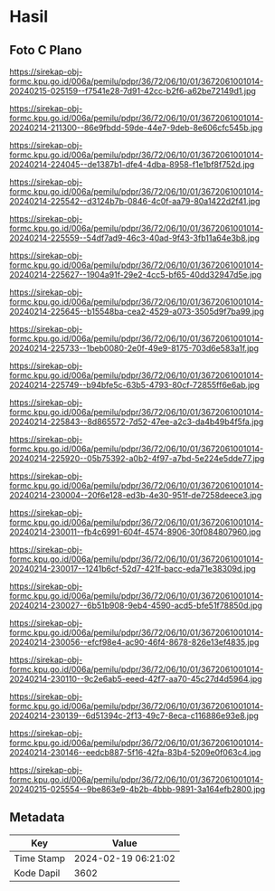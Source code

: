 # Hasil

## Foto C Plano

https://sirekap-obj-formc.kpu.go.id/006a/pemilu/pdpr/36/72/06/10/01/3672061001014-20240215-025159--f7541e28-7d91-42cc-b2f6-a62be72149d1.jpg

https://sirekap-obj-formc.kpu.go.id/006a/pemilu/pdpr/36/72/06/10/01/3672061001014-20240214-211300--86e9fbdd-59de-44e7-9deb-8e606cfc545b.jpg

https://sirekap-obj-formc.kpu.go.id/006a/pemilu/pdpr/36/72/06/10/01/3672061001014-20240214-224045--de1387b1-dfe4-4dba-8958-f1e1bf8f752d.jpg

https://sirekap-obj-formc.kpu.go.id/006a/pemilu/pdpr/36/72/06/10/01/3672061001014-20240214-225542--d3124b7b-0846-4c0f-aa79-80a1422d2f41.jpg

https://sirekap-obj-formc.kpu.go.id/006a/pemilu/pdpr/36/72/06/10/01/3672061001014-20240214-225559--54df7ad9-46c3-40ad-9f43-3fb11a64e3b8.jpg

https://sirekap-obj-formc.kpu.go.id/006a/pemilu/pdpr/36/72/06/10/01/3672061001014-20240214-225627--1904a91f-29e2-4cc5-bf65-40dd32947d5e.jpg

https://sirekap-obj-formc.kpu.go.id/006a/pemilu/pdpr/36/72/06/10/01/3672061001014-20240214-225645--b15548ba-cea2-4529-a073-3505d9f7ba99.jpg

https://sirekap-obj-formc.kpu.go.id/006a/pemilu/pdpr/36/72/06/10/01/3672061001014-20240214-225733--1beb0080-2e0f-49e9-8175-703d6e583a1f.jpg

https://sirekap-obj-formc.kpu.go.id/006a/pemilu/pdpr/36/72/06/10/01/3672061001014-20240214-225749--b94bfe5c-63b5-4793-80cf-72855ff6e6ab.jpg

https://sirekap-obj-formc.kpu.go.id/006a/pemilu/pdpr/36/72/06/10/01/3672061001014-20240214-225843--8d865572-7d52-47ee-a2c3-da4b49b4f5fa.jpg

https://sirekap-obj-formc.kpu.go.id/006a/pemilu/pdpr/36/72/06/10/01/3672061001014-20240214-225920--05b75392-a0b2-4f97-a7bd-5e224e5dde77.jpg

https://sirekap-obj-formc.kpu.go.id/006a/pemilu/pdpr/36/72/06/10/01/3672061001014-20240214-230004--20f6e128-ed3b-4e30-951f-de7258deece3.jpg

https://sirekap-obj-formc.kpu.go.id/006a/pemilu/pdpr/36/72/06/10/01/3672061001014-20240214-230011--fb4c6991-604f-4574-8906-30f084807960.jpg

https://sirekap-obj-formc.kpu.go.id/006a/pemilu/pdpr/36/72/06/10/01/3672061001014-20240214-230017--1241b6cf-52d7-421f-bacc-eda71e38309d.jpg

https://sirekap-obj-formc.kpu.go.id/006a/pemilu/pdpr/36/72/06/10/01/3672061001014-20240214-230027--6b51b908-9eb4-4590-acd5-bfe51f78850d.jpg

https://sirekap-obj-formc.kpu.go.id/006a/pemilu/pdpr/36/72/06/10/01/3672061001014-20240214-230056--efcf98e4-ac90-46f4-8678-826e13ef4835.jpg

https://sirekap-obj-formc.kpu.go.id/006a/pemilu/pdpr/36/72/06/10/01/3672061001014-20240214-230110--9c2e6ab5-eeed-42f7-aa70-45c27d4d5964.jpg

https://sirekap-obj-formc.kpu.go.id/006a/pemilu/pdpr/36/72/06/10/01/3672061001014-20240214-230139--6d51394c-2f13-49c7-8eca-c116886e93e8.jpg

https://sirekap-obj-formc.kpu.go.id/006a/pemilu/pdpr/36/72/06/10/01/3672061001014-20240214-230146--eedcb887-5f16-42fa-83b4-5209e0f063c4.jpg

https://sirekap-obj-formc.kpu.go.id/006a/pemilu/pdpr/36/72/06/10/01/3672061001014-20240215-025554--9be863e9-4b2b-4bbb-9891-3a164efb2800.jpg


## Metadata

| Key        | Value               |
| ---------- | ------------------- |
| Time Stamp | 2024-02-19 06:21:02 |
| Kode Dapil | 3602                |



